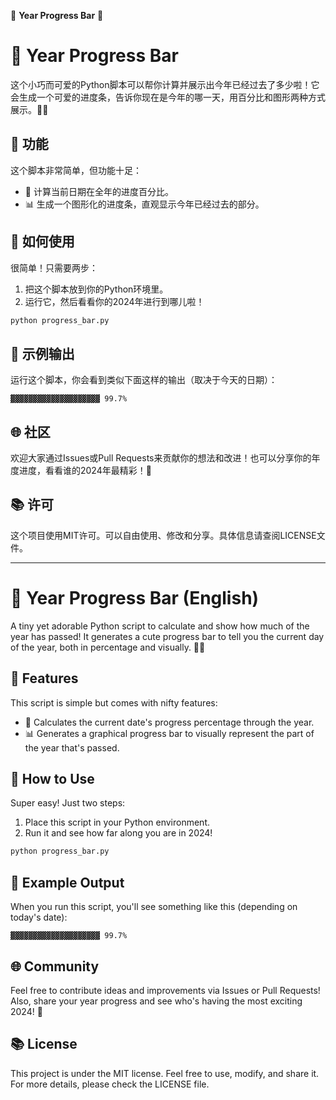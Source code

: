 🌟 **Year Progress Bar** 🌟

# 🚀 Year Progress Bar
这个小巧而可爱的Python脚本可以帮你计算并展示出今年已经过去了多少啦！它会生成一个可爱的进度条，告诉你现在是今年的哪一天，用百分比和图形两种方式展示。📆🎉

## 🌈 功能
这个脚本非常简单，但功能十足：
- 📅 计算当前日期在全年的进度百分比。
- 📊 生成一个图形化的进度条，直观显示今年已经过去的部分。

## 🍭 如何使用
很简单！只需要两步：
1. 把这个脚本放到你的Python环境里。
2. 运行它，然后看看你的2024年进行到哪儿啦！

```python
python progress_bar.py
```

## 👀 示例输出
运行这个脚本，你会看到类似下面这样的输出（取决于今天的日期）：
```
▓▓▓▓▓▓▓▓▓▓▓▓▓▓▓▓▓▓▓▓ 99.7%
```

## 🌐 社区
欢迎大家通过Issues或Pull Requests来贡献你的想法和改进！也可以分享你的年度进度，看看谁的2024年最精彩！🥳

## 📚 许可
这个项目使用MIT许可。可以自由使用、修改和分享。具体信息请查阅LICENSE文件。

---

# 🚀 Year Progress Bar (English)
A tiny yet adorable Python script to calculate and show how much of the year has passed! It generates a cute progress bar to tell you the current day of the year, both in percentage and visually. 📆🎉

## 🌈 Features
This script is simple but comes with nifty features:
- 📅 Calculates the current date's progress percentage through the year.
- 📊 Generates a graphical progress bar to visually represent the part of the year that's passed.

## 🍭 How to Use
Super easy! Just two steps:
1. Place this script in your Python environment.
2. Run it and see how far along you are in 2024!

```python
python progress_bar.py
```

## 👀 Example Output
When you run this script, you'll see something like this (depending on today's date):
```
▓▓▓▓▓▓▓▓▓▓▓▓▓▓▓▓▓▓▓▓ 99.7%
```

## 🌐 Community
Feel free to contribute ideas and improvements via Issues or Pull Requests! Also, share your year progress and see who's having the most exciting 2024! 🥳

## 📚 License
This project is under the MIT license. Feel free to use, modify, and share it. For more details, please check the LICENSE file.
```